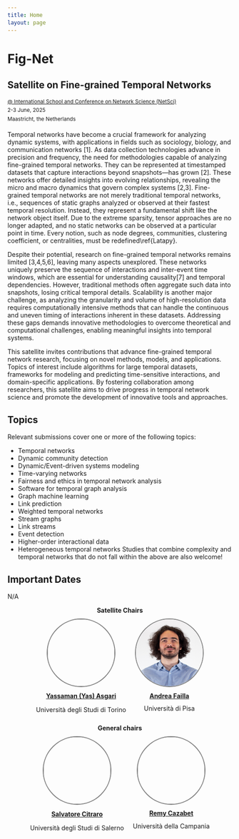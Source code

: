 ```yaml
---
title: Home
layout: page
---
```


# Fig-Net
## Satellite on Fine-grained Temporal Networks 
<sup>[@ International School and Conference on Network Science (NetSci)](https://netsci2025.github.io/)</sup><br>
<sup>2-3 June, 2025</sup><br>
<sup>Maastricht, the Netherlands</sup>

Temporal networks have become a crucial framework for analyzing dynamic systems, with applications in fields such as sociology, biology, and communication networks [1]. As data collection technologies advance in precision and frequency, the need for methodologies capable of analyzing fine-grained temporal networks. They can be represented at timestamped datasets that capture interactions beyond snapshots—has grown [2]. These networks offer detailed insights into evolving relationships, revealing the micro and macro dynamics that govern complex systems [2,3]. Fine-grained temporal networks are not merely traditional temporal networks, i.e., sequences of static graphs analyzed or observed at their fastest temporal resolution. Instead, they represent a fundamental shift like the network object itself. Due to the extreme sparsity, tensor approaches are no longer adapted, and no static networks can be observed at a particular point in time. Every notion, such as node degrees, communities, clustering coefficient, or centralities, must be redefined\ref{Latapy}. 

Despite their potential, research on fine-grained temporal networks remains limited [3,4,5,6], leaving many aspects unexplored. These networks uniquely preserve the sequence of interactions and inter-event time windows, which are essential for understanding causality[7] and temporal dependencies. However, traditional methods often aggregate such data into snapshots, losing critical temporal details. Scalability is another major challenge, as analyzing the granularity and volume of high-resolution data requires computationally intensive methods that can handle the continuous and uneven timing of interactions inherent in these datasets. Addressing these gaps demands innovative methodologies to overcome theoretical and computational challenges, enabling meaningful insights into temporal systems.

This satellite invites contributions that advance fine-grained temporal network research, focusing on novel methods, models, and applications. Topics of interest include algorithms for large temporal datasets, frameworks for modeling and predicting time-sensitive interactions, and domain-specific applications. By fostering collaboration among researchers, this satellite aims to drive progress in temporal network science and promote the development of innovative tools and approaches.

## Topics 
Relevant submissions cover one or more of the following topics:
- Temporal networks  
- Dynamic community detection
- Dynamic/Event-driven systems modeling  
- Time-varying networks  
- Fairness and ethics in temporal network analysis
- Software for temporal graph analysis
- Graph machine learning
- Link prediction
- Weighted temporal networks
- Stream graphs
- Link streams
- Event detection
- Higher-order interactional data
- Heterogeneous temporal networks
Studies that combine complexity and temporal networks that do not fall within the above are also welcome!


## Important Dates
N/A

<div style="width: 100%; text-align: center; display: flex; justify-content: center; flex-wrap: wrap;"> 
<div style="width: 100%; text-align: center"> 
<b>Satellite Chairs</b>
</div>  
<div style="float: left; margin: 10px">
<a href="https://alessant.github.io/">
  <img src="images/antelmi.jpeg" style="border: 2px solid gray; width: 150px; height: 150px; background-size: cover; border-radius: 50%;">
  </a>
  <span style="display: block; padding: 5%; text-align: center;"><a href="https://alessant.github.io/"><b>Yassaman (Yas) Asgari</b></a></span>
  <span style="display: block; margin-top: -10px; text-align: center;"><p>Università degli Studi di Torino</p></span>
</div>
<div style="float: left; margin: 10px">
<a href="https://linktr.ee/andreafailla">
  <img src="images/failla.png" style="border: 2px solid gray; width: 150px; height: 150px; background-size: cover; border-radius: 50%;">
  </a>
  <span style="display: block; padding: 5%; text-align: center;"><a href="https://linktr.ee/andreafailla"><b>Andrea Failla</b></a></span>
  <span style="display: block; margin-top: -10px; text-align: center;"><p>Università di Pisa</p></span>
</div>
<div style="clear: both;"></div>

<div style="width: 100%; text-align: center"> 
<b>General chairs</b>
</div> 
<div style="float: left; margin: 10px">
<a href="https://www.francescocauteruccio.info/">
  <img src="images/cauteruccio.jpeg" style="border: 2px solid gray; width: 150px; height: 150px; background-size: cover; border-radius: 50%;">
  </a>
  <span style="display: block; padding: 5%; text-align: center;"><a href="https://www.francescocauteruccio.info/"><b>Salvatore Citraro</b></a></span>
  <span style="display: block; margin-top: -10px; text-align: center;"><p>Università degli Studi di Salerno</p></span>
</div>
<div style="float: left; margin: 10px">
<a href="https://sites.google.com/site/cordasco/">
  <img src="images/cordasco.jpeg" style="border: 2px solid gray; width: 150px; height: 150px; background-size: cover; border-radius: 50%;">
  </a>
  <span style="display: block; padding: 5%; text-align: center;"><a href="https://sites.google.com/site/cordasco/"><b>Remy Cazabet</b></a></span>
  <span style="display: block; margin-top: -10px; text-align: center;"><p>Università della Campania</p></span>
</div>

<div style="clear: both;"></div> 
</div>
